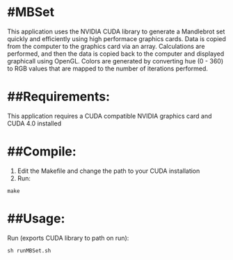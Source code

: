 #MBSet
=====
This application uses the NVIDIA CUDA library to generate a Mandlebrot set quickly and efficiently using high performace graphics cards. Data is copied from the computer to the graphics card via an array. Calculations are performed, and then the data is copied back to the computer and displayed graphicall using OpenGL. Colors are generated by converting hue (0 - 360) to RGB values that are mapped to the number of iterations performed.

##Requirements:
=====
This application requires a CUDA compatible NVIDIA graphics card and CUDA 4.0 installed

##Compile:
=====
1. Edit the Makefile and change the path to your CUDA installation
2. Run:
```
make
```

##Usage:
=====

Run (exports CUDA library to path on run):
```
sh runMBSet.sh
```
